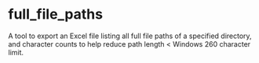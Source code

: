 # full_file_paths
A tool to export an Excel file listing all full file paths of a specified directory, and character counts to help reduce path length &lt; Windows 260 character limit.
